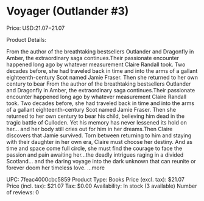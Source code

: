 # Voyager (Outlander #3)

Price: USD:$21.07-$21.07

Product Details:

From the author of the breathtaking bestsellers Outlander and Dragonfly in Amber, the extraordinary saga continues.Their passionate encounter happened long ago by whatever measurement Claire Randall took. Two decades before, she had traveled back in time and into the arms of a gallant eighteenth-century Scot named Jamie Fraser. Then she returned to her own century to bear From the author of the breathtaking bestsellers Outlander and Dragonfly in Amber, the extraordinary saga continues.Their passionate encounter happened long ago by whatever measurement Claire Randall took. Two decades before, she had traveled back in time and into the arms of a gallant eighteenth-century Scot named Jamie Fraser. Then she returned to her own century to bear his child, believing him dead in the tragic battle of Culloden. Yet his memory has never lessened its hold on her... and her body still cries out for him in her dreams.Then Claire discovers that Jamie survived. Torn between returning to him and staying with their daughter in her own era, Claire must choose her destiny. And as time and space come full circle, she must find the courage to face the passion and pain awaiting her...the deadly intrigues raging in a divided Scotland... and the daring voyage into the dark unknown that can reunite or forever doom her timeless love. ...more

UPC: 7feac4000cbc5859
Product Type: Books
Price (excl. tax): $21.07
Price (incl. tax): $21.07
Tax: $0.00
Availability: In stock (3 available)
Number of reviews: 0